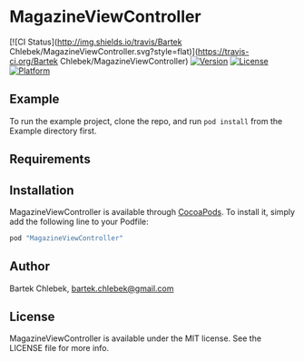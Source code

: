 # MagazineViewController

[![CI Status](http://img.shields.io/travis/Bartek Chlebek/MagazineViewController.svg?style=flat)](https://travis-ci.org/Bartek Chlebek/MagazineViewController)
[![Version](https://img.shields.io/cocoapods/v/MagazineViewController.svg?style=flat)](http://cocoapods.org/pods/MagazineViewController)
[![License](https://img.shields.io/cocoapods/l/MagazineViewController.svg?style=flat)](http://cocoapods.org/pods/MagazineViewController)
[![Platform](https://img.shields.io/cocoapods/p/MagazineViewController.svg?style=flat)](http://cocoapods.org/pods/MagazineViewController)

## Example

To run the example project, clone the repo, and run `pod install` from the Example directory first.

## Requirements

## Installation

MagazineViewController is available through [CocoaPods](http://cocoapods.org). To install
it, simply add the following line to your Podfile:

```ruby
pod "MagazineViewController"
```

## Author

Bartek Chlebek, bartek.chlebek@gmail.com

## License

MagazineViewController is available under the MIT license. See the LICENSE file for more info.
